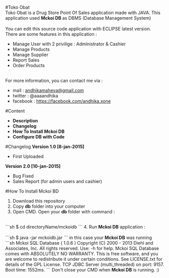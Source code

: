 #Toko Obat
<br/> Toko Obat is a Drug Store Point Of Sales application made with JAVA. This application used <b> Mckoi DB </b> as DBMS (Database Management System)<br/>
<br/> You can edit this source code application with ECLIPSE latest version.
<br/>There are some features in this application :
* Manage User with 2 privilige : Administrator & Cashier
* Manage Products
* Manage Supplier
* Report Sales
* Order Products

<br/> For more information, you can contact me via :
* mail : andhikamaheva@gmail.com
* twitter : @aaaandhika
* facebook : https://facebook.com/andhika.xone

#Content
* <a style="text-decoration:none;" href="https://github.com/aaaandhika/POS_Toko_Obat#toko-obat"><b>Description</b></a>
* <a style="text-decoration:none;" href="https://github.com/aaaandhika/POS_Toko_Obat#changelog"><b>Changelog</b></a>
* <a style="text-decoration:none;" href="#"><b>How To Install Mckoi DB</b></a>
*  <a style="text-decoration:none;" href="#"><b>Configure DB with Code</b></a>


#Changelog
<b>Version 1.0 [8-jan-2015]</b>
* First Uploaded

<b>Version 2.0 [10-jan-2015]</b>
* Bug Fixed
* Sales Report (for admin users and cashier)

#How To Install Mckoi BD
1. Download this repository
2. Copy <b>db</b> folder into your computer
3. Open CMD. Open your <b>db</b> folder with command :
<br/>
```sh
$ cd directoryName/mckoidb
```
4. Run <b>Mckoi DB</b> application :<br/>
<br/>
```sh
$ java -jar mckoidb.jar
```
in this case your <b>Mckoi DB</b> was running<br/>
```sh
Mckoi SQL Database ( 1.0.6 )
Copyright (C) 2000 - 2013 Diehl and Associates, Inc.  All rights reserved.
Use: -h for help.
  Mckoi SQL Database comes with ABSOLUTELY NO WARRANTY.
  This is free software, and you are welcome to redistribute it
  under certain conditions.  See LICENSE.txt for details of the
  GPL License.
TCP JDBC Server (multi_threaded) on port: 9157.
Boot time: 1552ms.
```
Don't close your CMD when <b>Mckoi DB</b> is running. :)

